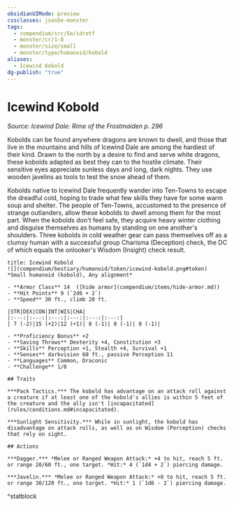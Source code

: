 ```yaml
---
obsidianUIMode: preview
cssclasses: json5e-monster
tags:
  - compendium/src/5e/idrotf
  - monster/cr/1-8
  - monster/size/small
  - monster/type/humanoid/kobold
aliases:
  - Icewind Kobold
dg-publish: "true"
---
```

# Icewind Kobold
*Source: Icewind Dale: Rime of the Frostmaiden p. 296*  

Kobolds can be found anywhere dragons are known to dwell, and those that live in the mountains and hills of Icewind Dale are among the hardiest of their kind. Drawn to the north by a desire to find and serve white dragons, these kobolds adapted as best they can to the hostile climate. Their sensitive eyes appreciate sunless days and long, dark nights. They use wooden javelins as tools to test the snow ahead of them.

Kobolds native to Icewind Dale frequently wander into Ten-Towns to escape the dreadful cold, hoping to trade what few skills they have for some warm soup and shelter. The people of Ten-Towns, accustomed to the presence of strange outlanders, allow these kobolds to dwell among them for the most part. When the kobolds don't feel safe, they acquire heavy winter clothing and disguise themselves as humans by standing on one another's shoulders. Three kobolds in cold weather gear can pass themselves off as a clumsy human with a successful group Charisma (Deception) check, the DC of which equals the onlooker's Wisdom (Insight) check result.

```ad-statblock
title: Icewind Kobold
![](compendium/bestiary/humanoid/token/icewind-kobold.png#token)
*Small humanoid (kobold), Any alignment*

- **Armor Class** 14  ([hide armor](compendium/items/hide-armor.md))
- **Hit Points** 9 (`2d6 + 2`)
- **Speed** 30 ft., climb 20 ft.

|STR|DEX|CON|INT|WIS|CHA|
|:---:|:---:|:---:|:---:|:---:|:---:|
| 7 (-2)|15 (+2)|12 (+1)| 8 (-1)| 8 (-1)| 8 (-1)|

- **Proficiency Bonus** +2
- **Saving Throws** Dexterity +4, Constitution +3
- **Skills** Perception +1, Stealth +4, Survival +1
- **Senses** darkvision 60 ft., passive Perception 11
- **Languages** Common, Draconic
- **Challenge** 1/8

## Traits

***Pack Tactics.*** The kobold has advantage on an attack roll against a creature if at least one of the kobold's allies is within 5 feet of the creature and the ally isn't [incapacitated](rules/conditions.md#incapacitated).

***Sunlight Sensitivity.*** While in sunlight, the kobold has disadvantage on attack rolls, as well as on Wisdom (Perception) checks that rely on sight.

## Actions

***Dagger.*** *Melee or Ranged Weapon Attack:* +4 to hit, reach 5 ft. or range 20/60 ft., one target. *Hit:* 4 (`1d4 + 2`) piercing damage.

***Javelin.*** *Melee or Ranged Weapon Attack:* +0 to hit, reach 5 ft. or range 30/120 ft., one target. *Hit:* 1 (`1d6 - 2`) piercing damage.
```
^statblock